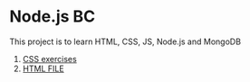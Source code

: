 # Node.js BC

This project is to learn HTML, CSS, JS, Node.js and MongoDB

1. [CSS  exercises](css)
2. [HTML FILE](HTML)
